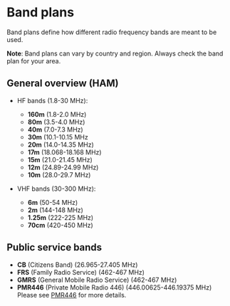 # Band plans

Band plans define how different radio frequency bands are meant to be used.

**Note**: Band plans can vary by country and region. Always check the band plan for your area.

## General overview (HAM)

- HF bands (1.8-30 MHz):
  - **160m** (1.8-2.0 MHz)
  - **80m** (3.5-4.0 MHz)
  - **40m** (7.0-7.3 MHz)
  - **30m** (10.1-10.15 MHz
  - **20m** (14.0-14.35 MHz)
  - **17m** (18.068-18.168 MHz)
  - **15m** (21.0-21.45 MHz)
  - **12m** (24.89-24.99 MHz)
  - **10m** (28.0-29.7 MHz)

- VHF bands (30-300 MHz):
  - **6m** (50-54 MHz)
  - **2m** (144-148 MHz)
  - **1.25m** (222-225 MHz)
  - **70cm** (420-450 MHz)

## Public service bands

- **CB** (Citizens Band) (26.965-27.405 MHz)
- **FRS** (Family Radio Service) (462-467 MHz)
- **GMRS** (General Mobile Radio Service) (462-467 MHz)
- **PMR446** (Private Mobile Radio 446) (446.00625-446.19375 MHz) Please see [PMR446](PMR446.md) for more details.